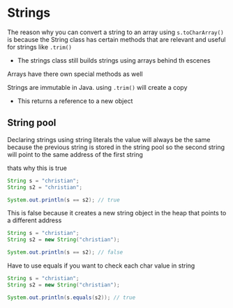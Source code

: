 # Strings

The reason why you can convert a string to an array using
`s.toCharArray()` is because the String class has certain methods that are relevant and useful for strings like `.trim()`

- The strings class still builds strings using arrays behind th escenes

Arrays have there own special methods as well

Strings are immutable in Java. using `.trim()` will create a copy

- This returns a reference to a new object

## String pool

Declaring strings using string literals the value will always be the same because the previous string is stored in the string pool so the second string will point to the same address of the first string

thats why this is true

```java
String s = "christian";
String s2 = "christian";

System.out.println(s == s2); // true
```

This is false because it creates a new string object in the heap that points to a different address

```java
String s = "christian";
String s2 = new String("christian");

System.out.println(s == s2); // false
```

Have to use equals if you want to check each char value in string

```java
String s = "christian";
String s2 = new String("christian");

System.out.println(s.equals(s2)); // true
```
